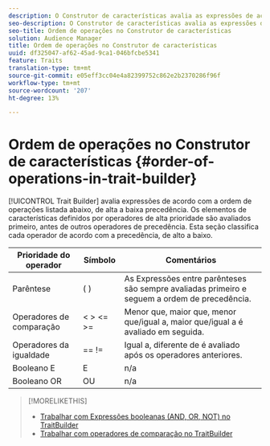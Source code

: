 ```yaml
---
description: O Construtor de características avalia as expressões de acordo com a ordem de operações listada abaixo, de alta a baixa precedência. Os elementos de características definidos por operadores de alta prioridade são avaliados primeiro, antes de outros operadores de precedência. Esta seção classifica cada operador de acordo com a precedência, de alto a baixo.
seo-description: O Construtor de características avalia as expressões de acordo com a ordem de operações listada abaixo, de alta a baixa precedência. Os elementos de características definidos por operadores de alta prioridade são avaliados primeiro, antes de outros operadores de precedência. Esta seção classifica cada operador de acordo com a precedência, de alto a baixo.
seo-title: Ordem de operações no Construtor de características
solution: Audience Manager
title: Ordem de operações no Construtor de características
uuid: df325047-af62-45ad-9ca1-046bfcbe5341
feature: Traits
translation-type: tm+mt
source-git-commit: e05eff3cc04e4a82399752c862e2b2370286f96f
workflow-type: tm+mt
source-wordcount: '207'
ht-degree: 13%

---
```



# Ordem de operações no Construtor de características {#order-of-operations-in-trait-builder}

[!UICONTROL Trait Builder] avalia expressões de acordo com a ordem de operações listada abaixo, de alta a baixa precedência. Os elementos de características definidos por operadores de alta prioridade são avaliados primeiro, antes de outros operadores de precedência. Esta seção classifica cada operador de acordo com a precedência, de alto a baixo.

<!-- c_tb_operator_precedence.xml -->

<table id="table_F0FA45B652C7464B90D35526817110FF"> 
 <thead> 
  <tr> 
   <th colname="col1" class="entry"> Prioridade do operador </th> 
   <th colname="col2" class="entry"> Símbolo </th> 
   <th colname="col3" class="entry"> Comentários </th> 
  </tr> 
 </thead>
 <tbody> 
  <tr> 
   <td colname="col1"> Parêntese </td> 
   <td colname="col2"> ( ) </td> 
   <td colname="col3"> As Expressões entre parênteses são sempre avaliadas primeiro e seguem a ordem de precedência. </td> 
  </tr> 
  <tr> 
   <td colname="col1"> Operadores de comparação </td> 
   <td colname="col2"> &lt; &gt; &lt;= &gt;= </td> 
   <td colname="col3"> Menor que, maior que, menor que/igual a, maior que/igual a é avaliado em seguida. </td> 
  </tr> 
  <tr> 
   <td colname="col1"> Operadores da igualdade </td> 
   <td colname="col2"> == != </td> 
   <td colname="col3"> Igual a, diferente de é avaliado após os operadores anteriores. </td> 
  </tr> 
  <tr> 
   <td colname="col1">Booleano <span class="wintitle"> E</span> </td> 
   <td colname="col2"><span class="wintitle"> E</span> </td> 
   <td colname="col3" morerows="1"> n/a </td> 
  </tr> 
  <tr> 
   <td colname="col1">Booleano <span class="wintitle"> OR</span> </td> 
   <td colname="col2"><span class="wintitle"> OU</span> </td> 
   <td colname="col3" morerows="1"> n/a </td> 
  </tr> 
 </tbody>
</table>

>[!MORELIKETHIS]
>
>* [Trabalhar com Expressões booleanas (AND, OR, NOT) no TraitBuilder](../../reference/boolean-expressions-tsb.md)
>* [Trabalhar com operadores de comparação no TraitBuilder](../../features/traits/trait-comparison-operators.md)

